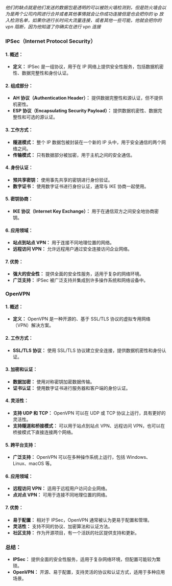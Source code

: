 *他们的缺点就是他们发送的数据包是透明的可以被防火墙检测到，但是防火墙会以为是两个公司内网进行合并或者其他事情就会让你成功连接但是也会把你的 ip 放入检测名单，如果你进行长时间大流量连接，或者其他一些可能，他就会把你的 vpn 阻断，因为他知道了你确实在进行 vpn 连接*
### IPSec（Internet Protocol Security）

#### 1. **概述：**
   - **定义：** IPSec 是一组协议，用于在 IP 网络上提供安全性服务，包括数据机密性、数据完整性和身份认证。

#### 2. **组成部分：**
   - **AH 协议（Authentication Header）：** 提供数据完整性和源认证，但不提供机密性。
   - **ESP 协议（Encapsulating Security Payload）：** 提供数据机密性、数据完整性和可选的源认证。

#### 3. **工作方式：**
   - **隧道模式：** 整个 IP 数据包被封装在一个新的 IP 头中，用于安全通信的两个网络之间。
   - **传输模式：** 只有数据部分被加密，用于主机之间的安全通信。

#### 4. **身份认证：**
   - **预共享密钥：** 使用事先共享的密钥进行身份验证。
   - **数字证书：** 使用数字证书进行身份认证，通常与 IKE 协商一起使用。

#### 5. **密钥协商：**
   - **IKE 协议（Internet Key Exchange）：** 用于在通信双方之间安全地协商密钥。

#### 6. **应用领域：**
   - **站点到站点 VPN：** 用于连接不同地理位置的网络。
   - **远程访问 VPN：** 允许远程用户通过安全连接访问企业网络。

#### 7. **优势：**
   - **强大的安全性：** 提供全面的安全性服务，适用于复杂的网络环境。
   - **广泛支持：** IPSec 被广泛支持并集成到许多操作系统和网络设备中。

### OpenVPN

#### 1. **概述：**
   - **定义：** OpenVPN 是一种开源的、基于 SSL/TLS 协议的虚拟专用网络（VPN）解决方案。

#### 2. **工作方式：**
   - **SSL/TLS 协议：** 使用 SSL/TLS 协议建立安全连接，提供数据机密性和身份认证。

#### 3. **加密和认证：**
   - **数据加密：** 使用对称密钥加密数据传输。
   - **证书认证：** 使用数字证书进行服务器和客户端的身份认证。

#### 4. **灵活性：**
   - **支持 UDP 和 TCP：** OpenVPN 可以在 UDP 或 TCP 协议上运行，具有更好的灵活性。
   - **支持隧道和桥接模式：** 可以用于站点到站点 VPN、远程访问 VPN，也可以在桥接模式下直接连接两个网络。

#### 5. **跨平台支持：**
   - **广泛支持：** OpenVPN 可以在多种操作系统上运行，包括 Windows、Linux、macOS 等。

#### 6. **应用领域：**
   - **远程访问 VPN：** 适用于远程用户访问企业网络。
   - **点对点 VPN：** 可用于连接不同地理位置的网络。

#### 7. **优势：**
   - **易于配置：** 相对于 IPSec，OpenVPN 通常被认为更易于配置和管理。
   - **灵活性：** 支持不同的协议、加密算法和认证方法。
   - **社区支持：** 作为开源项目，有一个活跃的社区提供支持和更新。

### 总结：
- **IPSec：** 提供全面的安全性服务，适用于复杂网络环境，但配置可能较为繁琐。
- **OpenVPN：** 开源、易于配置，支持灵活的协议和认证方式，适用于多种应用场景。